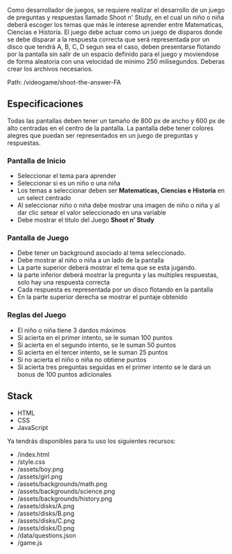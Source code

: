 Como desarrollador de juegos, se requiere realizar el desarrollo de un juego de preguntas y respuestas llamado Shoot n' Study, en el cual un niño o niña deberá escoger los temas que más le interese aprender entre Matematicas, Ciencias e Historia. El juego debe actuar como un juego de disparos donde se debe disparar a la respuesta correcta que será representada por un disco que tendrá A, B, C, D segun sea el caso, deben presentarse flotando por la pantalla sin salir de un espacio definido para el juego y moviendose de forma aleatoria con una velocidad de minimo 250 milisegundos. Deberas crear los archivos necesarios.

Path: /videogame/shoot-the-answer-FA

## **Especificaciones**

Todas las pantallas deben tener un tamaño de 800 px de ancho y 600 px de alto centradas en el centro de la pantalla. La pantalla debe tener colores alegres que puedan ser representados en un juego de preguntas y respuestas.

### Pantalla de Inicio

* Seleccionar el tema para aprender
* Seleccionar si es un niño o una niña 
* Los temas a seleccionar deben ser **Matematicas, Ciencias e Historia** en un select centrado
* Al seleccionar niño o niña debe mostrar una imagen de niño o niña y al dar clic setear el valor seleccionado en una variable
* Debe mostrar el titulo del Juego **Shoot n' Study**

### Pantalla de Juego

* Debe tener un background asociado al tema seleccionado.
* Debe mostrar al niño o niña a un lado de la pantalla
* La parte superior deberá mostrar el tema que se esta jugando.
* la parte inferior deberá mostrar la pregunta y las multiples respuestas, solo hay una respuesta correcta
* Cada respuesta es representada por un disco flotando en la pantalla
* En la parte superior derecha se mostrar el puntaje obtenido

### Reglas del Juego

* El niño o niña tiene 3 dardos máximos
* Si acierta en el primer intento, se le suman 100 puntos
* Si acierta en el segundo intento, se le suman 50 puntos
* Si acierta en el tercer intento, se le suman 25 puntos
* Si no acierta el niño o niña no obtiene puntos
* Si acierta tres preguntas seguidas en el primer intento se le dará un bonus de 100 puntos adicionales

## Stack

* HTML
* CSS
* JavaScript

Ya tendrás disponibles para tu uso los siguientes recursos:

* /index.html 
* /style.css
* /assets/boy.png   
* /assets/girl.png
* /assets/backgrounds/math.png
* /assets/backgrounds/science.png
* /assets/backgrounds/history.png
* /assets/disks/A.png
* /assets/disks/B.png
* /assets/disks/C.png
* /assets/disks/D.png
* /data/questions.json
* /game.js






